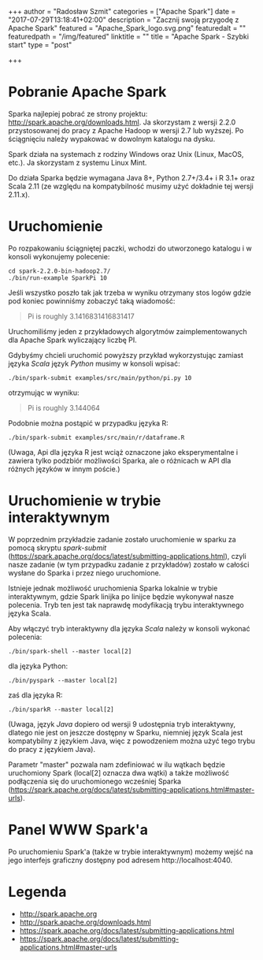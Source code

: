 +++
author = "Radosław Szmit"
categories = ["Apache Spark"]
date = "2017-07-29T13:18:41+02:00"
description = "Zacznij swoją przygodę z Apache Spark"
featured = "Apache_Spark_logo.svg.png"
featuredalt = ""
featuredpath = "/img/featured"
linktitle = ""
title = "Apache Spark - Szybki start"
type = "post"

+++

# Pobranie Apache Spark

Sparka najlepiej pobrać ze strony projektu: http://spark.apache.org/downloads.html. Ja skorzystam z wersji 2.2.0 przystosowanej do pracy z Apache Hadoop w wersji 2.7 lub wyższej.
Po ściągnięciu należy wypakować w dowolnym katalogu na dysku.

Spark działa na systemach z rodziny Windows oraz Unix (Linux, MacOS, etc.). Ja skorzystam z systemu Linux Mint.

Do działa Sparka będzie wymagana Java 8+, Python 2.7+/3.4+ i R 3.1+ oraz Scala 2.11 (ze względu na kompatybilność musimy użyć dokładnie tej wersji 2.11.x).

# Uruchomienie

Po rozpakowaniu ściągniętej paczki, wchodzi do utworzonego katalogu i w konsoli wykonujemy polecenie:

~~~shell
cd spark-2.2.0-bin-hadoop2.7/
./bin/run-example SparkPi 10
~~~

Jeśli wszystko poszło tak jak trzeba w wyniku otrzymany stos logów gdzie pod koniec powinniśmy zobaczyć taką wiadomość:

> Pi is roughly 3.1416831416831417

Uruchomiliśmy jeden z przykładowych algorytmów zaimplementowanych dla Apache Spark wyliczający liczbę PI.

Gdybyśmy chcieli uruchomić powyższy przykład wykorzystując zamiast języka *Scala* język *Python* musimy w konsoli wpisać:

~~~shell
./bin/spark-submit examples/src/main/python/pi.py 10
~~~

otrzymując w wyniku:

> Pi is roughly 3.144064

Podobnie można postąpić w przypadku języka R:

~~~ shell
./bin/spark-submit examples/src/main/r/dataframe.R
~~~

(Uwaga, Api dla języka R jest wciąż oznaczone jako eksperymentalne i zawiera tylko podzbiór możliwości Sparka, ale o różnicach w API dla różnych języków w innym poście.)

# Uruchomienie w trybie interaktywnym

W poprzednim przykładzie zadanie zostało uruchomienie w sparku za pomocą skryptu *spark-submit* (https://spark.apache.org/docs/latest/submitting-applications.html), czyli nasze zadanie (w tym przypadku zadanie z przykładów) zostało w całości wysłane do Sparka i przez niego uruchomione.

Istnieje jednak możliwość uruchomienia Sparka lokalnie w trybie interaktywnym, gdzie Spark linijka po linijce będzie wykonywał nasze polecenia. Tryb ten jest tak naprawdę modyfikacją trybu interaktywnego języka Scala. 

Aby włączyć tryb interaktywny dla języka *Scala* należy w konsoli wykonać polecenia:
~~~shell
./bin/spark-shell --master local[2]
~~~

dla języka Python:
~~~shell
./bin/pyspark --master local[2]
~~~

zaś dla języka R:
~~~shell
./bin/sparkR --master local[2]
~~~

(Uwaga, język *Java* dopiero od wersji 9 udostępnia tryb interaktywny, dlatego nie jest on jeszcze dostępny w Sparku, niemniej język Scala jest kompatybilny z językiem Java, więc z powodzeniem można użyć tego trybu do pracy z językiem Java).

Parametr "master" pozwala nam zdefiniować w ilu wątkach będzie uruchomiony Spark (local[2] oznacza dwa wątki) a także możliwość podłączenia się do uruchomionego wcześniej Sparka (https://spark.apache.org/docs/latest/submitting-applications.html#master-urls).


# Panel WWW Spark'a

Po uruchomieniu Spark'a (także w trybie interaktywnym) możemy wejść na jego interfejs graficzny dostępny pod adresem http://localhost:4040.










# Legenda
* http://spark.apache.org
* http://spark.apache.org/downloads.html
* https://spark.apache.org/docs/latest/submitting-applications.html
* https://spark.apache.org/docs/latest/submitting-applications.html#master-urls

